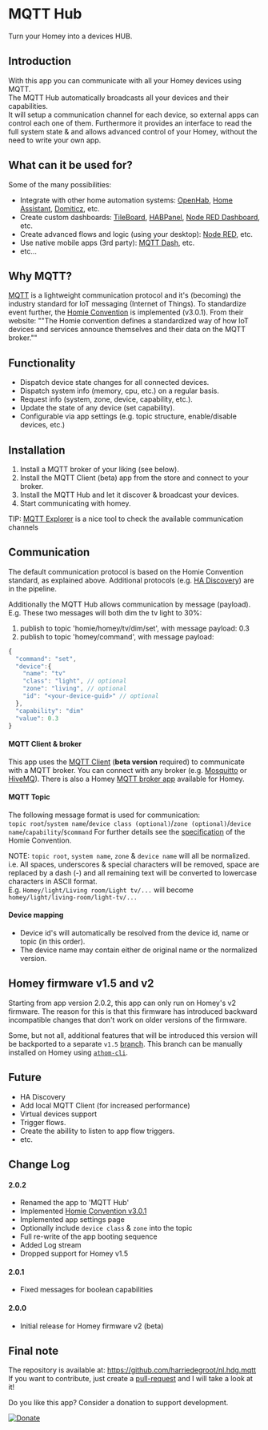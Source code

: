 # MQTT Hub

Turn your Homey into a devices HUB.
  
## Introduction
With this app you can communicate with all your Homey devices using MQTT.  
The MQTT Hub automatically broadcasts all your devices and their capabilities.  
It will setup a communication channel for each device, so external apps can control each one of them.
Furthermore it provides an interface to read the full system state & and allows advanced control of your Homey, without the need to write your own app.
  
## What can it be used for?
Some of the many possibilities:
- Integrate with other home automation systems: [OpenHab](https://www.openhab.org/), [Home Assistant](https://www.home-assistant.io/), [Domiticz](http://www.domoticz.com/), etc.
- Create custom dashboards: [TileBoard](https://community.home-assistant.io/t/tileboard-new-dashboard-for-homeassistant/57173), [HABPanel](https://www.openhab.org/docs/configuration/habpanel.html), [Node RED Dashboard](https://flows.nodered.org/node/node-red-dashboard), etc.
- Create advanced flows and logic (using your desktop): [Node RED](https://nodered.org/), etc.
- Use native mobile apps (3rd party): [MQTT Dash](https://play.google.com/store/apps/details?id=net.routix.mqttdash), etc.
- etc...
  
## Why MQTT?
[MQTT](http://mqtt.org/) is a lightweight communication protocol and it's (becoming) the industry standard for IoT messaging (Internet of Things).
To standardize event further, the [Homie Convention](https://homieiot.github.io/) is implemented (v3.0.1).
From their website: ""The Homie convention defines a standardized way of how IoT devices and services announce themselves and their data on the MQTT broker.""
  
## Functionality
- Dispatch device state changes for all connected devices.
- Dispatch system info (memory, cpu, etc.) on a regular basis.
- Request info (system, zone, device, capability, etc.).
- Update the state of any device (set capability).
- Configurable via app settings (e.g. topic structure, enable/disable devices, etc.)
  
## Installation
1. Install a MQTT broker of your liking (see below).
2. Install the MQTT Client (beta) app from the store and connect to your broker.
3. Install the MQTT Hub and let it discover & broadcast your devices.
4. Start communicating with homey.
  
TIP: [MQTT Explorer](https://thomasnordquist.github.io/MQTT-Explorer/) is a nice tool to check the available communication channels
  
## Communication
The default communication protocol is based on the Homie Convention standard, as explained above. Additional protocols (e.g. [HA Discovery](https://www.home-assistant.io/docs/mqtt/discovery/)) are in the pipeline.  
  
Additionally the MQTT Hub allows communication by message (payload).  
E.g. These two messages will both dim the tv light to 30%:
1. publish to topic 'homie/homey/tv/dim/set', with message payload: 0.3
2. publish to topic 'homey/command', with message payload:
  
```javascript
{
  "command": "set",
  "device":{
    "name": "tv"
    "class": "light", // optional
    "zone": "living", // optional
    "id": "<your-device-guid>" // optional
  },
  "capability": "dim"
  "value": 0.3
}
```
     
#### MQTT Client & broker
This app uses the [MQTT Client](https://apps.athom.com/app/nl.scanno.mqtt) (**beta version** required) to communicate with a MQTT broker.
You can connect with any broker (e.g. [Mosquitto](https://mosquitto.org/) or [HiveMQ](https://www.hivemq.com/)). There is also a Homey [MQTT broker app](https://apps.athom.com/app/nl.scanno.mqttbroker) available for Homey.
  
#### MQTT Topic
The following message format is used for communication:  
`topic root`/`system name`/`device class (optional)`/`zone (optional)`/`device name`/`capability`/`$command`
For further details see the [specification](https://homieiot.github.io/specification/) of the Homie Convention.
  
NOTE: `topic root`, `system name`, `zone` & `device name` will all be normalized.  
i.e. All spaces, underscores & special characters will be removed, space are replaced by a dash (-) and all remaining text will be converted to lowercase characters in ASCII format.   
E.g. `Homey/light/Living room/Light tv/...` will become `homey/light/living-room/light-tv/...`
  
#### Device mapping
- Device id's will automatically be resolved from the device id, name or topic (in this order).
- The device name may contain either de original name or the normalized version.
  
## Homey firmware v1.5 and v2
Starting from app version 2.0.2, this app can only run on Homey's v2 firmware. The reason for this is that this firmware has introduced backward incompatible changes that don't work on older versions of the firmware.
  
Some, but not all, additional features that will be introduced this version will be backported to a separate `v1.5` [branch](https://github.com/harriedegroot/nl.hdg.mqtt/tree/homie). This branch can be manually installed on Homey using [`athom-cli`](https://www.npmjs.com/package/athom-cli).
    
## Future
- HA Discovery
- Add local MQTT Client (for increased performance)
- Virtual devices support
- Trigger flows.
- Create the abillity to listen to app flow triggers.
- etc.
  
## Change Log
  
#### 2.0.2  
- Renamed the app to 'MQTT Hub'
- Implemented [Homie Convention v3.0.1](https://homieiot.github.io/)
- Implemented app settings page
- Optionally include `device class` & `zone` into the topic
- Full re-write of the app booting sequence
- Added Log stream
- Dropped support for Homey v1.5
  
#### 2.0.1  
- Fixed messages for boolean capabilities

#### 2.0.0  
- Initial release for Homey firmware v2 (beta)

## Final note ##
The repository is available at: https://github.com/harriedegroot/nl.hdg.mqtt  
If you want to contribute, just create a [pull-request](https://help.github.com/articles/about-pull-requests/) and I will take a look at it!

Do you like this app? Consider a donation to support development.
 
[![Donate][pp-donate-image]][pp-donate-link]

[pp-donate-link]: https://www.paypal.com/cgi-bin/webscr?cmd=_donations&business=harriedegroot%40gmail%2ecom&lc=NL&item_name=Harrie%20de%20Groot&item_number=Homey%20Novy%20Intouch%20App&currency_code=EUR&bn=PP%2dDonationsBF%3abtn_donateCC_LG%2egif%3aNonHosted
[pp-donate-image]: https://img.shields.io/badge/Donate-PayPal-green.svg
